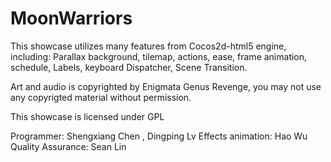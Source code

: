 MoonWarriors
============

This showcase utilizes many features from Cocos2d-html5 engine,
including: Parallax background, tilemap, actions, ease, frame animation,
schedule, Labels, keyboard Dispatcher, Scene Transition.

Art and audio is copyrighted by Enigmata Genus Revenge,
you may not use any copyrigted material without permission.

This showcase is licensed under GPL

Programmer: Shengxiang Chen , Dingping Lv
Effects animation: Hao Wu
Quality Assurance:  Sean Lin